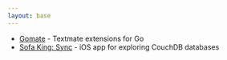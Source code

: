 ```yaml
---
layout: base
---
```


- [Gomate](http://github.com/pokstad/gomate) - Textmate extensions for Go
- [Sofa King: Sync](sofaking/index.html) - iOS app for exploring CouchDB databases
